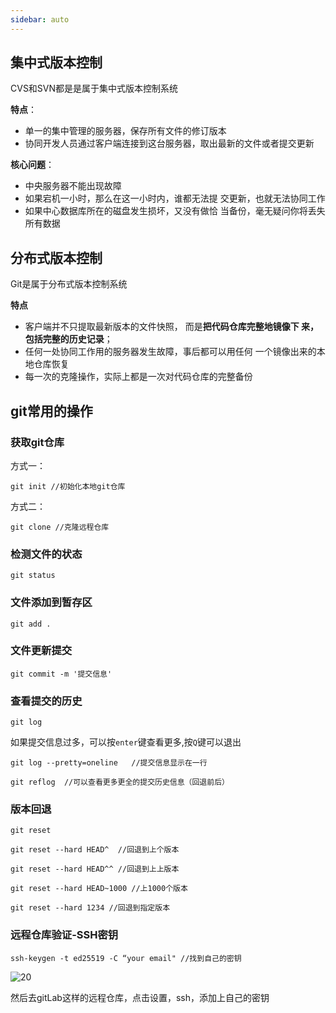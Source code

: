 ```yaml
---
sidebar: auto
---
```


## 集中式版本控制

CVS和SVN都是是属于集中式版本控制系统

**特点**：

- 单一的集中管理的服务器，保存所有文件的修订版本
- 协同开发人员通过客户端连接到这台服务器，取出最新的文件或者提交更新

**核心问题**：

- 中央服务器不能出现故障
- 如果宕机一小时，那么在这一小时内，谁都无法提 交更新，也就无法协同工作
- 如果中心数据库所在的磁盘发生损坏，又没有做恰 当备份，毫无疑问你将丢失所有数据

## 分布式版本控制

Git是属于分布式版本控制系统

**特点**

- 客户端并不只提取最新版本的文件快照， 而是**把代码仓库完整地镜像下 来，包括完整的历史记录**；
- 任何一处协同工作用的服务器发生故障，事后都可以用任何 一个镜像出来的本地仓库恢复
- 每一次的克隆操作，实际上都是一次对代码仓库的完整备份



## git常用的操作

### 获取git仓库

方式一：

```git
git init //初始化本地git仓库
```

方式二：

```
git clone //克隆远程仓库
```

### 检测文件的状态 

```
git status
```

### 文件添加到暂存区

```
git add .
```

### 文件更新提交

```
git commit -m '提交信息'
```

### 查看提交的历史

```
git log
```

如果提交信息过多，可以按```enter```键查看更多,按```Q```键可以退出

```
git log --pretty=oneline   //提交信息显示在一行
```

```
git reflog  //可以查看更多更全的提交历史信息（回退前后）
```

### 版本回退

```
git reset
```

```
git reset --hard HEAD^  //回退到上个版本
```

```
git reset --hard HEAD^^ //回退到上上版本
```

```
git reset --hard HEAD~1000 //上1000个版本
```

```
git reset --hard 1234 //回退到指定版本
```

### 远程仓库验证-SSH密钥

```
ssh-keygen -t ed25519 -C “your email" //找到自己的密钥
```
![20](/21.png)

然后去gitLab这样的远程仓库，点击设置，ssh，添加上自己的密钥

